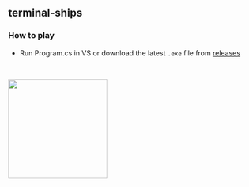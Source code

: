 ## terminal-ships

### How to play
 - Run Program.cs in VS or download the latest `.exe` file from [releases](https://github.com/MP3Martin/terminal-ships/releases/latest)

<br>

<a href="#/"><img src="https://github.com/MP3Martin/terminal-ships/assets/60501493/603075f9-761f-4029-b184-870d92cbb587" style="width:200px;"/></a>
